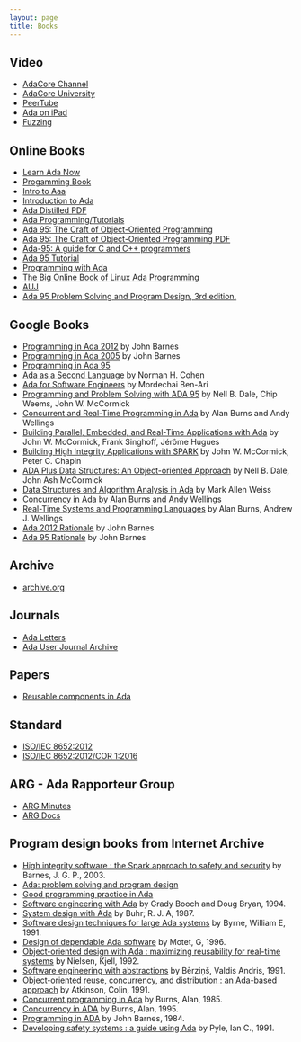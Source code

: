 ```yaml
---
layout: page
title: Books
---
```


## Video

- [AdaCore Channel](https://www.youtube.com/user/AdaCore05/featured)
- [AdaCore University](https://www.youtube.com/watch?v=f6wneklxryk&list=PLkoa8uxigENkneyEEeDWVPgpMhPc9IJ7o)
- [PeerTube](https://peertube.social/video-channels/ada_presentations/videos)
- [Ada on iPad](https://www.youtube.com/watch?v=e_a4ctwSG6k)
- [Fuzzing](https://www.youtube.com/watch?app=desktop&v=75EmKt_3nYs)

## Online Books

- [Learn Ada Now](http://www.learnadanow.com)
- [Progamming Book](https://en.wikibooks.org/wiki/Ada_Programming)
- [Intro to Aaa](https://intro-to-ada.readthedocs.io/en/latest)
- [Introduction to Ada](https://cs.lmu.edu/~ray/notes/introada)
- [Ada Distilled PDF](https://www.adaic.org/resources/add_content/docs/distilled/adadistilled.pdf)
- [Ada Programming/Tutorials](https://en.wikibooks.org/wiki/Ada_Programming/Tutorials)
- [Ada 95: The Craft of Object-Oriented Programming](https://www.adaic.org/resources/add_content/docs/craft/html/contents.htm)
- [Ada 95: The Craft of Object-Oriented Programming PDF](http://babdoc.free.fr/mag_info/John%20English%20-%20Ada%2095%20The%20Craft%20of%20Object-Oriented%20Programming.pdf)
- [Ada-95: A guide for C and C++ programmers](https://www.cs.uni.edu/~mccormic/4740/guide-c2ada.pdf)
- [Ada 95 Tutorial](https://perso.telecom-paristech.fr/pautet/Ada95/a95list.htm)
- [Programming with Ada](https://pyjarrett.github.io/programming-with-ada/index.html)
- [The Big Online Book of Linux Ada Programming](https://www.pegasoft.ca/boblap.html)
- [AUJ](http://www.ada-europe.org/auj/archive/)
- [Ada 95 Problem Solving and Program Design, 3rd edition.](https://www2.seas.gwu.edu/~mfeldman/cs1book/)

## Google Books

- [Programming in Ada 2012](https://books.google.com/books?id=qiWjAwAAQBAJ) by John Barnes
- [Programming in Ada 2005](https://books.google.com/books?id=Hlk_AQAAIAAJ) by John Barnes
- [Programming in Ada 95](https://books.google.com/books?id=ZIBGAAAAYAAJ)
- [Ada as a Second Language](https://books.google.com/books?id=81IZAQAAIAAJ) by Norman H. Cohen
- [Ada for Software Engineers](https://books.google.com/books?id=lA39tn1xzdIC) by Mordechai Ben-Ari
- [Programming and Problem Solving with ADA 95](https://books.google.com/books?id=X_VlpfGoQRgC) 
by Nell B. Dale, Chip Weems, John W. McCormick
- [Concurrent and Real-Time Programming in Ada](https://books.google.com/books?id=iilIj3JXNrAC) 
by Alan Burns and Andy Wellings
- [Building Parallel, Embedded, and Real-Time Applications with Ada](https://books.google.com/books?id=3NuhuYhNn_UC) 
by John W. McCormick, Frank Singhoff, Jérôme Hugues
- [Building High Integrity Applications with SPARK](https://books.google.com/books?id=Yh9TCgAAQBAJ) 
by John W. McCormick, Peter C. Chapin
- [ADA Plus Data Structures: An Object-oriented Approach](https://books.google.com/books?id=KHp2VKLwad4C) 
by Nell B. Dale, John Ash McCormick
- [Data Structures and Algorithm Analysis in Ada](https://books.google.com/books?id=ClUZAQAAIAAJ) by Mark Allen Weiss
- [Concurrency in Ada](https://books.google.com/books?id=zHSA_kr8wucC) by Alan Burns and Andy Wellings
- [Real-Time Systems and Programming Languages](https://books.google.com/books?id=0_LjXnAN6GEC) 
by Alan Burns, Andrew J. Wellings
- [Ada 2012 Rationale](https://books.google.com/books?id=2de6BQAAQBAJ) by John Barnes
- [Ada 95 Rationale](https://books.google.com/books?id=CKEcvT_MPAUC) by John Barnes

## Archive

- [archive.org](https://archive.org/search.php?query=%22Ada%20%28Computer%20program%20language%29%22)

## Journals

- [Ada Letters](https://www.sigada.org/ada_letters/index.html)
- [Ada User Journal Archive](http://www.ada-europe.org/auj/archive/)

## Papers
- [Reusable components in Ada](https://www.academia.edu/2879773/An_approach_for_constructing_reusable_software_components_in_Ada)

## Standard

- [ISO/IEC 8652:2012](https://www.iso.org/standard/61507.html)
- [ISO/IEC 8652:2012/COR 1:2016](https://www.iso.org/standard/69798.html)

## ARG - Ada Rapporteur Group

- [ARG Minutes](http://www.ada-auth.org/arg-minutes.html)
- [ARG Docs](https://sites.google.com/view/ada-rapporteur-group/home)

## Program design books from Internet Archive

- [High integrity software : the Spark approach to safety and security](https://archive.org/details/highintegritysof0000barn/) by Barnes, J. G. P., 2003.
- [Ada: problem solving and program design](https://archive.org/details/adaproblemsolvin0000feld/)
- [Good programming practice in Ada](https://archive.org/details/goodprogrammingp0000luke/)
- [Software engineering with Ada](https://archive.org/details/softwareengineer0000booc/) by Grady Booch and Doug Bryan, 1994.
- [System design with Ada](https://archive.org/details/systemdesignwith0000buhr/) by Buhr; R. J. A, 1987.
- [Software design techniques for large Ada systems](https://archive.org/details/softwaredesignte0000byrn/) by Byrne, William E, 1991.
- [Design of dependable Ada software](https://archive.org/details/designofdependab0000mote/) by Motet, G, 1996.
- [Object-oriented design with Ada : maximizing reusability for real-time systems](https://archive.org/details/objectorientedde0000niel) by Nielsen, Kjell, 1992.
- [Software engineering with abstractions](https://archive.org/details/softwareengineer0000berz/) by Bērzin̦š, Valdis Andris, 1991.
- [Object-oriented reuse, concurrency, and distribution : an Ada-based approach](https://archive.org/details/objectorientedre0000atki) by Atkinson, Colin, 1991.
- [Concurrent programming in Ada](https://archive.org/details/concurrentprogra0000burn) by Burns, Alan, 1985.
- [Concurrency in ADA](https://archive.org/details/concurrencyinada0000burn) by Burns, Alan, 1995.
- [Programming in ADA](https://archive.org/details/programminginada00barn/) by John Barnes, 1984.
- [Developing safety systems : a guide using Ada](https://archive.org/details/developingsafety0000pyle) by Pyle, Ian C., 1991.


